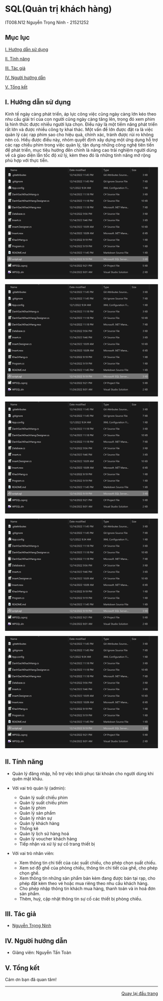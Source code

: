 <div id="Top"></div>

# SQL(Quản trị khách hàng)
 IT008.N12
 Nguyễn Trọng Ninh - 21521252

## Mục lục

 [I. Hướng dẫn sử dụng](#HDSD)

 [II. Tính năng](#Tinhnang)
 
 [III. Tác giả](#Tacgia)
 
 [IV. Người hướng dẫn](#Nguoihuongdan)
 
 [V. Tổng kết](#Tongket)


<!-- HDSD -->
<div id="HDSD"></div>

## I. Hướng dẫn sử dụng
Kinh tế ngày càng phát triển, áp lực công việc cũng ngày càng lớn kéo theo nhu cầu giải trí của con người cũng ngày càng tăng lên, trong đó xem phim là hình thức được nhiều người lựa chọn. Điều này là một tiềm năng phát triển rất lớn và được nhiều công ty khai thác. Một vấn đề lớn được đặt ra là việc quản lý các rạp phim sao cho hiệu quả, chính xác, tránh được rủi ro không nên có. Hiểu được điều này, nhóm quyết định xây dựng một ứng dụng hỗ trợ các rạp chiếu phim trong việc quản lý, tận dụng những công nghệ tiên tiến để phát triển, mục tiêu hướng đến chính là nâng cao trải nghiệm người dùng về cả giao diện lẫn tốc độ xử lý, kèm theo đó là những tính năng mở rộng phù hợp với thực tiễn.
<!-- LOGO CINEMA -->
![Logo Cinema](./Images/chayscript.png)

![Logo Cinema](./Images/chayscript.png)

![Logo Cinema](./Images/chayscript.png)

![Logo Cinema](./Images/chayscript.png)

![Logo Cinema](./Images/chayscript.png)
<!-- Tính năng -->
<div id="Tinhnang"></div>

## II. Tính năng
* Quản lý đăng nhập, hỗ trợ việc khôi phục tài khoản cho người dùng khi quên mật khẩu.

* Với vai trò quản lý (admin):
  * Quản lý suất chiếu phim
  * Quản lý suất chiếu phim
  * Quản lý phim
  * Quản lý sản phẩm
  * Quản lý nhân sự
  * Quản lý khách hàng
  * Thống kê
  * Quản lý lịch sử hàng hoá
  * Quản lý voucher khách hàng
  * Tiếp nhận và xử lý sự cố trang thiết bị

* Với vai trò nhân viên:
  * Xem thông tin chi tiết của các suất chiếu, cho phép chọn suất chiếu.
  * Xem sơ đồ ghế của phòng chiếu, thông tin chi tiết của ghế, cho phép chọn ghế.
  * Xem thông tin những sản phẩm bán kèm đang được bán tại rạp, cho phép đặt kèm theo vé hoặc mua riêng theo nhu cầu khách hàng.
  * Cho phép nhập thông tin khách mua hàng, thanh toán và in hoá đơn sản phẩm.
  * Thêm, huỷ, cập nhật thông tin sự cố các thiết bị phòng chiếu.
 

<!-- TÁC GIẢ -->
<div id="Tacgia"></div>

## III. Tác giả

* [Nguyễn Trọng Ninh](https://github.com/Ninhnon)

<!-- NGƯỜI HƯỚNG DẪN -->
<div id="Nguoihuongdan"></div>

## IV. Người hướng dẫn
* Giảng viên: Nguyễn Tấn Toàn

<!-- TỔNG KẾT -->
<div id="Tongket"></div>

## V. Tổng kết

Cảm ơn bạn đã quan tâm!

---

<p align="right"><a href="#Top">Quay lại đầu trang</a></p>

